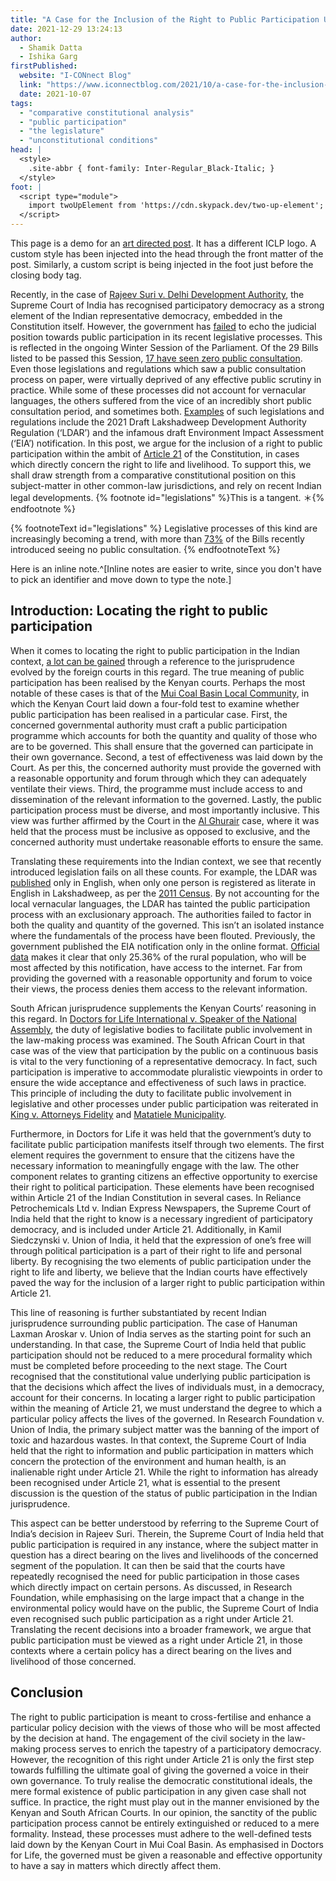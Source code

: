 ```yaml
---
title: "A Case for the Inclusion of the Right to Public Participation Under Article 21 of the Indian Constitution – A Comparative Constitutional Analysis"
date: 2021-12-29 13:24:13
author:
  - Shamik Datta
  - Ishika Garg
firstPublished:
  website: "I-CONnect Blog"
  link: "https://www.iconnectblog.com/2021/10/a-case-for-the-inclusion-of-the-right-to-public-participation-under-article-21-of-the-indian-constitution-a-comparative-constitutional-analysis/"
  date: 2021-10-07
tags:
  - "comparative constitutional analysis"
  - "public participation"
  - "the legislature"
  - "unconstitutional conditions"
head: |
  <style>
    .site-abbr { font-family: Inter-Regular_Black-Italic; }
  </style>
foot: |
  <script type="module">
    import twoUpElement from 'https://cdn.skypack.dev/two-up-element';
  </script>
---
```


This page is a demo for an [art directed post](https://daverupert.com/2021/01/art-direction-for-static-sites/). It has a different ICLP logo. A custom style has been injected into the head through the front matter of the post. Similarly, a custom script is being injected in the foot just before the closing body tag.

Recently, in the case of [Rajeev Suri v. Delhi Development Authority](https://indiankanoon.org/doc/126137620/), the Supreme Court of India has recognised participatory democracy as a strong element of the Indian representative democracy, embedded in the Constitution itself. However, the government has [failed](https://www.theleaflet.in/no-discussion-few-disclosures-how-centre-puts-democracy-at-risk/) to echo the judicial position towards public participation in its recent legislative processes. This is reflected in the ongoing Winter Session of the Parliament. Of the 29 Bills listed to be passed this Session, [17 have seen zero public consultation](https://www.businesstoday.in/latest/policy/story/winter-session-2021-zero-public-consultation-on-60-of-the-bills-to-be-introduced-313219-2021-11-24). Even those legislations and regulations which saw a public consultation process on paper, were virtually deprived of any effective public scrutiny in practice. While some of these processes did not account for vernacular languages, the others suffered from the vice of an incredibly short public consultation period, and sometimes both. [Examples](https://www.theleaflet.in/no-discussion-few-disclosures-how-centre-puts-democracy-at-risk/) of such legislations and regulations include the 2021 Draft Lakshadweep Development Authority Regulation (‘LDAR’) and the infamous draft Environment Impact Assessment (‘EIA’) notification. In this post, we argue for the inclusion of a right to public participation within the ambit of [Article 21](https://indiankanoon.org/doc/1199182/) of the Constitution, in cases which directly concern the right to life and livelihood. To support this, we shall draw strength from a comparative constitutional position on this subject-matter in other common-law jurisdictions, and rely on recent Indian legal developments. {% footnote id="legislations" %}This is a tangent. ＊{% endfootnote %}

{% footnoteText id="legislations" %}
Legislative processes of this kind are increasingly becoming a trend, with more than [73%](https://www.medianama.com/2019/08/223-democratising-lawmaking-the-tale-of-pre-legislative-consultation-policy/) of the Bills recently introduced seeing no public consultation.
{% endfootnoteText %}

Here is an inline note.^[Inline notes are easier to write, since you don't have to pick an identifier and move down to type the note.]

## Introduction: Locating the right to public participation

When it comes to locating the right to public participation in the Indian context, [a lot can be gained](https://nlsir.com/wp-content/uploads/2020/07/K.-G.-Balakrishnan.pdf) through a reference to the jurisprudence evolved by the foreign courts in this regard. The true meaning of public participation has been realised by the Kenyan courts. Perhaps the most notable of these cases is that of the [Mui Coal Basin Local Community](https://www.informea.org/en/court-decision/matter-mui-coal-basin-local-community), in which the Kenyan Court laid down a four-fold test to examine whether public participation has been realised in a particular case. First, the concerned governmental authority must craft a public participation programme which accounts for both the quantity and quality of those who are to be governed. This shall ensure that the governed can participate in their own governance. Second, a test of effectiveness was laid down by the Court. As per this, the concerned authority must provide the governed with a reasonable opportunity and forum through which they can adequately ventilate their views. Third, the programme must include access to and dissemination of the relevant information to the governed. Lastly, the public participation process must be diverse, and most importantly inclusive. This view was further affirmed by the Court in the [Al Ghurair](http://kenyalaw.org/caselaw/cases/view/117704) case, where it was held that the process must be inclusive as opposed to exclusive, and the concerned authority must undertake reasonable efforts to ensure the same.

Translating these requirements into the Indian context, we see that recently introduced legislation fails on all these counts. For example, the LDAR was [published](https://cdn.s3waas.gov.in/s358238e9ae2dd305d79c2ebc8c1883422/uploads/2021/04/2021042854.pdf) only in English, when only one person is registered as literate in English in Lakshadweep, as per the [2011 Census](https://censusindia.gov.in/2011Census/C-16_25062018_NEW.pdf). By not accounting for the local vernacular languages, the LDAR has tainted the public participation process with an exclusionary approach. The authorities failed to factor in both the quality and quantity of the governed. This isn’t an isolated instance where the fundamentals of the process have been flouted. Previously, the government published the EIA notification only in the online format. [Official data](https://dot.gov.in/sites/default/files/Telecom%20Statistics%20India-2019.pdf?download=1) makes it clear that only 25.36% of the rural population, who will be most affected by this notification, have access to the internet. Far from providing the governed with a reasonable opportunity and forum to voice their views, the process denies them access to the relevant information.

South African jurisprudence supplements the Kenyan Courts’ reasoning in this regard. In [Doctors for Life International v. Speaker of the National Assembly](http://www.saflii.org/za/cases/ZACC/2006/11.html), the duty of legislative bodies to facilitate public involvement in the law-making process was examined. The South African Court in that case was of the view that participation by the public on a continuous basis is vital to the very functioning of a representative democracy. In fact, such participation is imperative to accommodate pluralistic viewpoints in order to ensure the wide acceptance and effectiveness of such laws in practice. This principle of including the duty to facilitate public involvement in legislative and other processes under public participation was reiterated in [King v. Attorneys Fidelity](http://www.saflii.org/za/cases/ZASCA/2005/96.html) and [Matatiele Municipality](http://www.saflii.org/za/cases/ZACC/2006/2.html).

Furthermore, in Doctors for Life it was held that the government’s duty to facilitate public participation manifests itself through two elements. The first element requires the government to ensure that the citizens have the necessary information to meaningfully engage with the law. The other component relates to granting citizens an effective opportunity to exercise their right to political participation. These elements have been recognised within Article 21 of the Indian Constitution in several cases. In Reliance Petrochemicals Ltd v. Indian Express Newspapers, the Supreme Court of India held that the right to know is a necessary ingredient of participatory democracy, and is included under Article 21. Additionally, in Kamil Siedczynski v. Union of India, it held that the expression of one’s free will through political participation is a part of their right to life and personal liberty. By recognising the two elements of public participation under the right to life and liberty, we believe that the Indian courts have effectively paved the way for the inclusion of a larger right to public participation within Article 21.

This line of reasoning is further substantiated by recent Indian jurisprudence surrounding public participation. The case of Hanuman Laxman Aroskar v. Union of India serves as the starting point for such an understanding. In that case, the Supreme Court of India held that public participation should not be reduced to a mere procedural formality which must be completed before proceeding to the next stage. The Court recognised that the constitutional value underlying public participation is that the decisions which affect the lives of individuals must, in a democracy, account for their concerns. In locating a larger right to public participation within the meaning of Article 21, we must understand the degree to which a particular policy affects the lives of the governed. In Research Foundation v. Union of India, the primary subject matter was the banning of the import of toxic and hazardous wastes. In that context, the Supreme Court of India held that the right to information and public participation in matters which concern the protection of the environment and human health, is an inalienable right under Article 21. While the right to information has already been recognised under Article 21, what is essential to the present discussion is the question of the status of public participation in the Indian jurisprudence.

This aspect can be better understood by referring to the Supreme Court of India’s decision in Rajeev Suri. Therein, the Supreme Court of India held that public participation is required in any instance, where the subject matter in question has a direct bearing on the lives and livelihoods of the concerned segment of the population. It can then be said that the courts have repeatedly recognised the need for public participation in those cases which directly impact on certain persons. As discussed, in Research Foundation, while emphasising on the large impact that a change in the environmental policy would have on the public, the Supreme Court of India even recognised such public participation as a right under Article 21. Translating the recent decisions into a broader framework, we argue that public participation must be viewed as a right under Article 21, in those contexts where a certain policy has a direct bearing on the lives and livelihood of those concerned.

## Conclusion

The right to public participation is meant to cross-fertilise and enhance a particular policy decision with the views of those who will be most affected by the decision at hand. The engagement of the civil society in the law-making process serves to enrich the tapestry of a participatory democracy. However, the recognition of this right under Article 21 is only the first step towards fulfilling the ultimate goal of giving the governed a voice in their own governance. To truly realise the democratic constitutional ideals, the mere formal existence of public participation in any given case shall not suffice. In practice, the right must play out in the manner envisioned by the Kenyan and South African Courts. In our opinion, the sanctity of the public participation process cannot be entirely extinguished or reduced to a mere formality. Instead, these processes must adhere to the well-defined tests laid down by the Kenyan Court in Mui Coal Basin. As emphasised in Doctors for Life, the governed must be given a reasonable and effective opportunity to have a say in matters which directly affect them.
